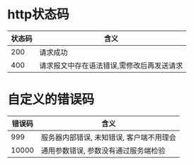 # http状态码
状态码 | 含义
----- |------
200   | 请求成功
400   | 请求报文中存在语法错误,需修改后再发送请求
# 自定义的错误码
错误码 | 含义
----- | ------
999   | 服务器内部错误, 未知错误, 客户端不用理会
10000 | 通用参数错误, 参数没有通过服务端检验